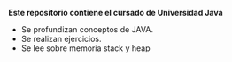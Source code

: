 **Este repositorio contiene el cursado de Universidad Java**
- Se profundizan conceptos de JAVA.
- Se realizan ejercicios.
- Se lee sobre memoria stack y heap
